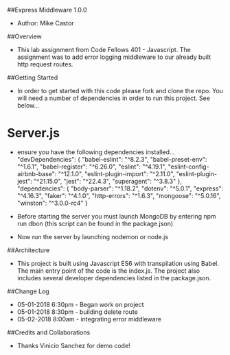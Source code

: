 ##Express Middleware 1.0.0
- Author: Mike Castor

##Overview
- This lab assignment from Code Fellows 401 - Javascript.  The assignment was to add error logging middleware to our already built http request routes. 

##Getting Started
- In order to get started with this code please fork and clone the repo.  You will need a number of dependencies in order to run this project.  See below...

# Server.js
- ensure you have the following dependencies installed...
  "devDependencies": {
    "babel-eslint": "^8.2.3",
    "babel-preset-env": "^1.6.1",
    "babel-register": "^6.26.0",
    "eslint": "^4.19.1",
    "eslint-config-airbnb-base": "^12.1.0",
    "eslint-plugin-import": "^2.11.0",
    "eslint-plugin-jest": "^21.15.0",
    "jest": "^22.4.3",
    "superagent": "^3.8.3"
  },
  "dependencies": {
    "body-parser": "^1.18.2",
    "dotenv": "^5.0.1",
    "express": "^4.16.3",
    "faker": "^4.1.0",
    "http-errors": "^1.6.3",
    "mongoose": "^5.0.16",
    "winston": "^3.0.0-rc4"
  }

- Before starting the server you must launch MongoDB by entering npm run dbon (this script can be found in the package.json)
- Now run the server by launching nodemon or node.js

##Architecture
- This project is built using Javascript ES6 with transpilation using Babel.  The main entry point of the code is the index.js.  The project also includes several developer dependencies listed in the package.json.

##Change Log
- 05-01-2018 6:30pm - Began work on project
- 05-01-2018 8:30pm - building delete route
- 05-02-2018 8:00am - integrating error middleware


##Credits and Collaborations
- Thanks Vinicio Sanchez for demo code! 


